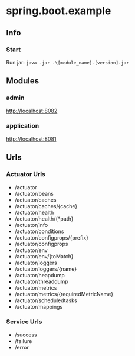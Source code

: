 # spring.boot.example

## Info

### Start

Run jar: `java -jar .\[module_name]-[version].jar`

## Modules

### admin

[http://localhost:8082](http://localhost:8082)

### application

[http://localhost:8081](http://localhost:8081)

## Urls

### Actuator Urls

* /actuator
* /actuator/beans
* /actuator/caches
* /actuator/caches/{cache}
* /actuator/health
* /actuator/health/{*path}
* /actuator/info
* /actuator/conditions
* /actuator/configprops/{prefix}
* /actuator/configprops
* /actuator/env
* /actuator/env/{toMatch}
* /actuator/loggers
* /actuator/loggers/{name}
* /actuator/heapdump
* /actuator/threaddump
* /actuator/metrics
* /actuator/metrics/{requiredMetricName}
* /actuator/scheduledtasks
* /actuator/mappings

### Service Urls

* /success
* /failure
* /error
